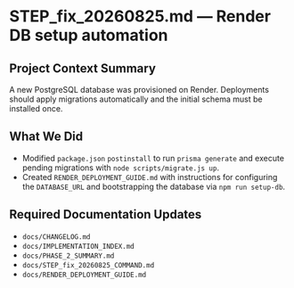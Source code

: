 # STEP_fix_20260825.md — Render DB setup automation

## Project Context Summary
A new PostgreSQL database was provisioned on Render. Deployments should apply migrations automatically and the initial schema must be installed once.

## What We Did
- Modified `package.json` `postinstall` to run `prisma generate` and execute pending migrations with `node scripts/migrate.js up`.
- Created `RENDER_DEPLOYMENT_GUIDE.md` with instructions for configuring the `DATABASE_URL` and bootstrapping the database via `npm run setup-db`.

## Required Documentation Updates
- `docs/CHANGELOG.md`
- `docs/IMPLEMENTATION_INDEX.md`
- `docs/PHASE_2_SUMMARY.md`
- `docs/STEP_fix_20260825_COMMAND.md`
- `docs/RENDER_DEPLOYMENT_GUIDE.md`
